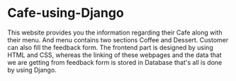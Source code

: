 # Cafe-using-Django
This website provides you the information regarding their Cafe along with their menu. And menu contains two sections Coffee and Dessert. Customer can also fill the feedback form.
The frontend part is designed by using HTML and CSS, whereas the linking of these webpages and the data that we are getting from feedback form is stored in Database that's all is done by using Django.
